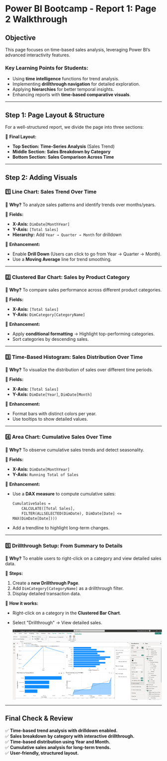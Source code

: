 # **Power BI Bootcamp - Report 1: Page 2 Walkthrough**

## **Objective**
This page focuses on time-based sales analysis, leveraging Power BI’s advanced interactivity features.

### **Key Learning Points for Students:**
- Using **time intelligence** functions for trend analysis.
- Implementing **drillthrough navigation** for detailed exploration.
- Applying **hierarchies** for better temporal insights.
- Enhancing reports with **time-based comparative visuals**.

---

## **Step 1: Page Layout & Structure**
For a well-structured report, we divide the page into three sections:

📌 **Final Layout:**
- **Top Section:** **Time-Series Analysis** (Sales Trend)
- **Middle Section:** **Sales Breakdown by Category**
- **Bottom Section:** **Sales Comparison Across Time**

---

## **Step 2: Adding Visuals**

### **1️⃣ Line Chart: Sales Trend Over Time**
📍 **Why?** To analyze sales patterns and identify trends over months/years.

🔹 **Fields:**
- **X-Axis:** `DimDate[MonthYear]`
- **Y-Axis:** `[Total Sales]`
- **Hierarchy:** Add `Year → Quarter → Month` for drilldown

📌 **Enhancement:**
- Enable **Drill Down** (Users can click to go from Year → Quarter → Month).
- Use a **Moving Average** line for trend smoothing.

---

### **2️⃣ Clustered Bar Chart: Sales by Product Category**
📍 **Why?** To compare sales performance across different product categories.

🔹 **Fields:**
- **X-Axis:** `[Total Sales]`
- **Y-Axis:** `DimCategory[CategoryName]`

📌 **Enhancement:**
- Apply **conditional formatting** → Highlight top-performing categories.
- Sort categories by descending sales.

---

### **3️⃣ Time-Based Histogram: Sales Distribution Over Time**
📍 **Why?** To visualize the distribution of sales over different time periods.

🔹 **Fields:**
- **X-Axis:** `[Total Sales]`
- **Y-Axis:** `DimDate[Year]`, `DimDate[Month]`

📌 **Enhancement:**
- Format bars with distinct colors per year.
- Use tooltips to show detailed values.

---

### **4️⃣ Area Chart: Cumulative Sales Over Time**
📍 **Why?** To observe cumulative sales trends and detect seasonality.

🔹 **Fields:**
- **X-Axis:** `DimDate[MonthYear]`
- **Y-Axis:** `Running Total of Sales`

📌 **Enhancement:**
- Use a **DAX measure** to compute cumulative sales:
  ```DAX
  CumulativeSales = 
      CALCULATE([Total Sales], 
      FILTER(ALLSELECTED(DimDate), DimDate[Date] <= MAX(DimDate[Date])))
  ```
- Add a trendline to highlight long-term changes.

---

### **5️⃣ Drillthrough Setup: From Summary to Details**
📍 **Why?** To enable users to right-click on a category and view detailed sales data.

🔹 **Steps:**
1. Create a **new Drillthrough Page**.
2. Add `DimCategory[CategoryName]` as a drillthrough filter.
3. Display detailed transaction data.

📌 **How it works:**
- Right-click on a category in the **Clustered Bar Chart**.
- Select "Drillthrough" → View detailed sales.

  ![Report 1 page 2](https://github.com/bejaouibechir/PowerBI/blob/main/English/8.Project/img/7.png)

---

## **Final Check & Review**
✅ **Time-based trend analysis with drilldown enabled.**  
✅ **Sales breakdown by category with interactive drillthrough.**  
✅ **Time-based distribution using Year and Month.**  
✅ **Cumulative sales analysis for long-term trends.**  
✅ **User-friendly, structured layout.**  



